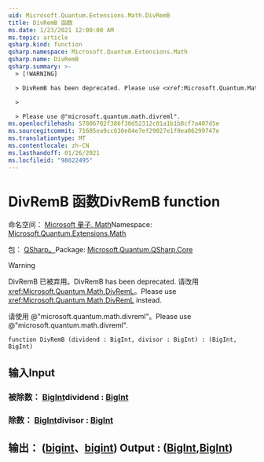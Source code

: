 ```yaml
---
uid: Microsoft.Quantum.Extensions.Math.DivRemB
title: DivRemB 函数
ms.date: 1/23/2021 12:00:00 AM
ms.topic: article
qsharp.kind: function
qsharp.namespace: Microsoft.Quantum.Extensions.Math
qsharp.name: DivRemB
qsharp.summary: >-
  > [!WARNING]

  > DivRemB has been deprecated. Please use <xref:Microsoft.Quantum.Math.DivRemL> instead.

  >

  > Please use @"microsoft.quantum.math.divreml".
ms.openlocfilehash: 57806702f386f30d52312c01a1b1b8cf7a407d5e
ms.sourcegitcommit: 71605ea9cc630e84e7ef29027e1f0ea06299747e
ms.translationtype: MT
ms.contentlocale: zh-CN
ms.lasthandoff: 01/26/2021
ms.locfileid: "98822495"
---
```

# <a name="divremb-function"></a><span data-ttu-id="9b006-102">DivRemB 函数</span><span class="sxs-lookup"><span data-stu-id="9b006-102">DivRemB function</span></span>

<span data-ttu-id="9b006-103">命名空间： [Microsoft 量子. Math](xref:Microsoft.Quantum.Extensions.Math)</span><span class="sxs-lookup"><span data-stu-id="9b006-103">Namespace: [Microsoft.Quantum.Extensions.Math](xref:Microsoft.Quantum.Extensions.Math)</span></span>

<span data-ttu-id="9b006-104">包： [QSharp。](https://nuget.org/packages/Microsoft.Quantum.QSharp.Core)</span><span class="sxs-lookup"><span data-stu-id="9b006-104">Package: [Microsoft.Quantum.QSharp.Core](https://nuget.org/packages/Microsoft.Quantum.QSharp.Core)</span></span>


> [!WARNING]
> <span data-ttu-id="9b006-105">DivRemB 已被弃用。</span><span class="sxs-lookup"><span data-stu-id="9b006-105">DivRemB has been deprecated.</span></span> <span data-ttu-id="9b006-106">请改用 <xref:Microsoft.Quantum.Math.DivRemL>。</span><span class="sxs-lookup"><span data-stu-id="9b006-106">Please use <xref:Microsoft.Quantum.Math.DivRemL> instead.</span></span>
>
> <span data-ttu-id="9b006-107">请使用 @"microsoft.quantum.math.divreml"。</span><span class="sxs-lookup"><span data-stu-id="9b006-107">Please use @"microsoft.quantum.math.divreml".</span></span>



```qsharp
function DivRemB (dividend : BigInt, divisor : BigInt) : (BigInt, BigInt)
```


## <a name="input"></a><span data-ttu-id="9b006-108">输入</span><span class="sxs-lookup"><span data-stu-id="9b006-108">Input</span></span>

### <a name="dividend--bigint"></a><span data-ttu-id="9b006-109">被除数： [BigInt](xref:microsoft.quantum.lang-ref.bigint)</span><span class="sxs-lookup"><span data-stu-id="9b006-109">dividend : [BigInt](xref:microsoft.quantum.lang-ref.bigint)</span></span>




### <a name="divisor--bigint"></a><span data-ttu-id="9b006-110">除数： [BigInt](xref:microsoft.quantum.lang-ref.bigint)</span><span class="sxs-lookup"><span data-stu-id="9b006-110">divisor : [BigInt](xref:microsoft.quantum.lang-ref.bigint)</span></span>





## <a name="output--bigintbigint"></a><span data-ttu-id="9b006-111">输出： ([bigint](xref:microsoft.quantum.lang-ref.bigint)、[bigint](xref:microsoft.quantum.lang-ref.bigint)) </span><span class="sxs-lookup"><span data-stu-id="9b006-111">Output : ([BigInt](xref:microsoft.quantum.lang-ref.bigint),[BigInt](xref:microsoft.quantum.lang-ref.bigint))</span></span>

